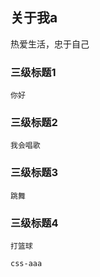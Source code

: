 ## 关于我a
热爱生活，忠于自己
### 三级标题1
    你好
### 三级标题2
    我会唱歌
### 三级标题3
    跳舞
### 三级标题4
    打篮球

    css-aaa
